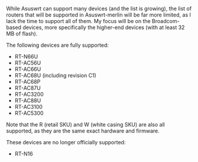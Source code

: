 While Asuswrt can support many devices (and the list is growing), the list of routers that will be supported in Asuswrt-merlin will be far more limited, as I lack the time to support all of them.  My focus will be on the Broadcom-based devices, more specifically the higher-end devices (with at least 32 MB of flash).

The following devices are fully supported:

* RT-N66U
* RT-AC56U
* RT-AC66U
* RT-AC68U (including revision C1)
* RT-AC68P
* RT-AC87U
* RT-AC3200
* RT-AC88U
* RT-AC3100
* RT-AC5300

Note that the R (retail SKU) and W (white casing SKU) are also all supported, as they are the same exact hardware and firmware.

These devices are no longer officially supported:

* RT-N16
